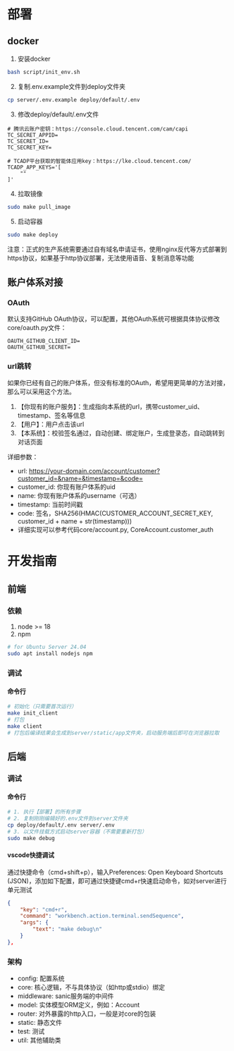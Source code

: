 # 部署

## docker

1. 安装docker
``` bash
bash script/init_env.sh
```

2. 复制.env.example文件到deploy文件夹
``` bash
cp server/.env.example deploy/default/.env
```

3. 修改deploy/default/.env文件

```
# 腾讯云账户密钥：https://console.cloud.tencent.com/cam/capi
TC_SECRET_APPID=
TC_SECRET_ID=
TC_SECRET_KEY=

# TCADP平台获取的智能体应用key：https://lke.cloud.tencent.com/
TCADP_APP_KEYS='[
    ""
]'
```

4. 拉取镜像
``` bash
sudo make pull_image
```

5. 启动容器
``` bash
sudo make deploy
```

注意：正式的生产系统需要通过自有域名申请证书，使用nginx反代等方式部署到https协议，如果基于http协议部署，无法使用语音、复制消息等功能

## 账户体系对接

### OAuth

默认支持GitHub OAuth协议，可以配置，其他OAuth系统可根据具体协议修改core/oauth.py文件：
```
OAUTH_GITHUB_CLIENT_ID=
OAUTH_GITHUB_SECRET=
```

### url跳转

如果你已经有自己的账户体系，但没有标准的OAuth，希望用更简单的方法对接，那么可以采用这个方法。

1. 【你现有的账户服务】：生成指向本系统的url，携带customer_uid、timestamp、签名等信息
2. 【用户】：用户点击该url
3. 【本系统】：校验签名通过，自动创建、绑定账户，生成登录态，自动跳转到对话页面

详细参数：

 - url: https://your-domain.com/account/customer?customer_id=&name=&timestamp=&code=
 - customer_id: 你现有账户体系的uid
 - name: 你现有账户体系的username（可选）
 - timestamp: 当前时间戳
 - code: 签名，SHA256(HMAC(CUSTOMER_ACCOUNT_SECRET_KEY, customer_id + name + str(timestamp)))
 - 详细实现可以参考代码core/account.py, CoreAccount.customer_auth

# 开发指南

## 前端

### 依赖

1. node >= 18
2. npm

``` bash
# for Ubuntu Server 24.04
sudo apt install nodejs npm
```

### 调试

#### 命令行
``` bash
# 初始化（只需要首次运行）
make init_client
# 打包
make client
# 打包后编译结果会生成到server/static/app文件夹，启动服务端后即可在浏览器拉取
```

## 后端

### 调试

#### 命令行

``` bash
# 1. 执行【部署】的所有步骤
# 2. 复制刚刚编辑好的.env文件到server文件夹
cp deploy/default/.env server/.env
# 3. 以文件挂载方式启动server容器（不需要重新打包）
sudo make debug
```

#### vscode快捷调试

通过快捷命令（cmd+shift+p），输入Preferences: Open Keyboard Shortcuts (JSON)，添加如下配置，即可通过快捷键cmd+r快速启动命令，如对server进行单元测试

``` json
{
    "key": "cmd+r",
    "command": "workbench.action.terminal.sendSequence",
    "args": {
        "text": "make debug\n"
    }
},
```

### 架构

- config: 配置系统
- core: 核心逻辑，不与具体协议（如http或stdio）绑定
- middleware: sanic服务端的中间件
- model: 实体模型ORM定义，例如：Account
- router: 对外暴露的http入口，一般是对core的包装
- static: 静态文件
- test: 测试
- util: 其他辅助类

